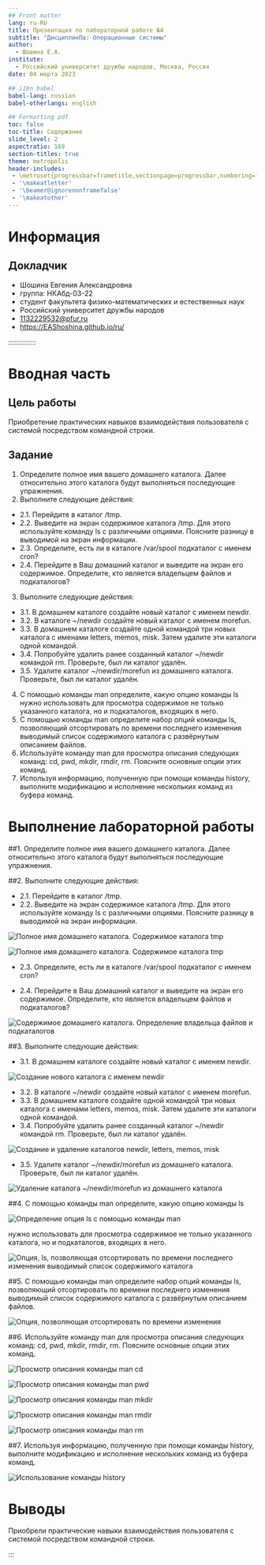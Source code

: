```yaml
---
## Front matter
lang: ru-RU
title: Презентация по лабораторной работе №4
subtitle: "ДисциплинПа: Операционные системы"
author:
  - Шошина Е.А.
institute:
  - Российский университет дружбы народов, Москва, Россия
date: 04 марта 2023

## i18n babel
babel-lang: russian
babel-otherlangs: english

## Formatting pdf
toc: false
toc-title: Содержание
slide_level: 2
aspectratio: 169
section-titles: true
theme: metropolis
header-includes:
 - \metroset{progressbar=frametitle,sectionpage=progressbar,numbering=fraction}
 - '\makeatletter'
 - '\beamer@ignorenonframefalse'
 - '\makeatother'
---
```


# Информация

## Докладчик


  * Шошина Евгения Александровна
  * группа: НКАбд-03-22
  * студент факультета физико-математических и естественных наук
  * Российский университет дружбы народов
  * [1132229532@pfur.ru](mailto:1132229532@pfur.ru)
  * <https://EAShoshina.github.io/ru/>

::::::::::::::

# Вводная часть

## Цель работы

Приобретение практических навыков взаимодействия пользователя с системой посредством командной строки.

## Задание

1. Определите полное имя вашего домашнего каталога. Далее относительно этого каталога будут выполняться последующие упражнения.
2. Выполните следующие действия:
- 2.1. Перейдите в каталог /tmp.
- 2.2. Выведите на экран содержимое каталога /tmp. Для этого используйте команду ls
с различными опциями. Поясните разницу в выводимой на экран информации.
- 2.3. Определите, есть ли в каталоге /var/spool подкаталог с именем cron?
- 2.4. Перейдите в Ваш домашний каталог и выведите на экран его содержимое. Определите, кто является владельцем файлов и подкаталогов?
3. Выполните следующие действия:
- 3.1. В домашнем каталоге создайте новый каталог с именем newdir.
- 3.2. В каталоге ~/newdir создайте новый каталог с именем morefun.
- 3.3. В домашнем каталоге создайте одной командой три новых каталога с именами
letters, memos, misk. Затем удалите эти каталоги одной командой.
- 3.4. Попробуйте удалить ранее созданный каталог ~/newdir командой rm. Проверьте, был ли каталог удалён.
- 3.5. Удалите каталог ~/newdir/morefun из домашнего каталога. Проверьте, был ли каталог удалён.
4. С помощью команды man определите, какую опцию команды ls нужно использовать для просмотра содержимое не только указанного каталога, но и подкаталогов,
входящих в него.
5. С помощью команды man определите набор опций команды ls, позволяющий отсортировать по времени последнего изменения выводимый список содержимого каталога
с развёрнутым описанием файлов.
6. Используйте команду man для просмотра описания следующих команд: cd, pwd, mkdir,
rmdir, rm. Поясните основные опции этих команд.
7. Используя информацию, полученную при помощи команды history, выполните модификацию и исполнение нескольких команд из буфера команд.

# Выполнение лабораторной работы

##1. Определите полное имя вашего домашнего каталога. Далее относительно этого каталога будут выполняться последующие упражнения.

##2. Выполните следующие действия:
- 2.1. Перейдите в каталог /tmp.
- 2.2. Выведите на экран содержимое каталога /tmp. Для этого используйте команду ls
с различными опциями. Поясните разницу в выводимой на экран информации.

![Полное имя домашнего каталога. Содержимое каталога tmp](image/1.4.png)

![Полное имя домашнего каталога. Содержимое каталога tmp](image/2.4.png)

- 2.3. Определите, есть ли в каталоге /var/spool подкаталог с именем cron?

- 2.4. Перейдите в Ваш домашний каталог и выведите на экран его содержимое. Определите, кто является владельцем файлов и подкаталогов?

![Содержимое домашнего каталога. Определение владельца файлов и подкаталогов](image/3.4.png)

##3. Выполните следующие действия:
- 3.1. В домашнем каталоге создайте новый каталог с именем newdir.

![Создание нового каталога с именем newdir](image/4.4.png)

- 3.2. В каталоге ~/newdir создайте новый каталог с именем morefun.
- 3.3. В домашнем каталоге создайте одной командой три новых каталога с именами
letters, memos, misk. Затем удалите эти каталоги одной командой.
- 3.4. Попробуйте удалить ранее созданный каталог ~/newdir командой rm. Проверьте, был ли каталог удалён.

![Создание и удаление каталогов newdir, letters, memos, misk](image/5.4.png)

- 3.5. Удалите каталог ~/newdir/morefun из домашнего каталога. Проверьте, был ли каталог удалён.

![Удаление каталога ~/newdir/morefun из домашнего каталога](image/6.4.png)

##4. С помощью команды man определите, какую опцию команды ls 

![Определение опция ls с помощью команды man](image/7.4.png)

нужно использовать для просмотра содержимое не только указанного каталога, но и подкаталогов, входящих в него.

![Опция, ls, позволяющая отсортировать по времени последнего изменения выводимый список содержимого каталога](image/8.4.png)

##5. С помощью команды man определите набор опций команды ls, позволяющий отсортировать по времени последнего изменения выводимый список содержимого каталога с развёрнутым описанием файлов.

![Опция, позволяющая отсортировать по времени изменения](image/9.4.png)

##6. Используйте команду man для просмотра описания следующих команд: cd, pwd, mkdir,
rmdir, rm. Поясните основные опции этих команд.


![Просмотр описания команды man cd](image/10.4.png)

![Просмотр описания команды man pwd](image/11.4.png)

![Просмотр описания команды man mkdir](image/12.4.png)

![Просмотр описания команды man rmdir](image/13.4.png)

![Просмотр описания команды man rm](image/14.4.png)

##7. Используя информацию, полученную при помощи команды history, выполните модификацию и исполнение нескольких команд из буфера команд.

![Использование команды history](image/15.4.png)


# Выводы
Приобрели практические навыки взаимодействия пользователя с системой посредством командной строки.



:::

